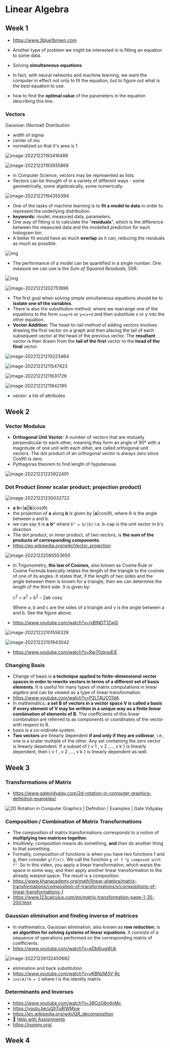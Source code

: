 # Linear Algebra

## Week 1

- https://www.3blue1brown.com
- Another type of problem we might be interested in is fitting an equation to some data.
- Solving **simultaneous equations**. 

- In fact, with neural networks and machine learning, we want the computer in effect not only to fit the equation, but to figure out what is the best equation to use. 
- how to find the **optimal value** of the parameters in the equation describing this line. 

### Vectors

Gaussian (Normal) Distribution

- width of sigma
- center of mu
- normalized so that it's area is 1

![image-20221221193416489](/home/eshabaweja/.config/Typora/typora-user-images/image-20221221193416489.png)

![image-20221221193935868](/home/eshabaweja/.config/Typora/typora-user-images/image-20221221193935868.png)

- in Computer Science, vectors may be represented as lists.
- Vectors can be thought of in a variety of different ways - some geometrically, some algebraically, some numerically.

![image-20221221194355394](Linear_Algebra-assets/image-20221221194355394.png)

- One of the tasks of machine learning is to **fit a model to data** in order to represent the underlying distribution.
- **keywords:** model, measured data, parameters.
- One way of fitting is to calculate the "**residuals**", which is the difference between the measured data and the modelled prediction for each histogram bin.
- A better fit would have as much **overlap** as it can, reducing the residuals as much as possible.

![img](Linear_Algebra-assets/e1_IiN-BEeiAgQrXx6bp4g_adc4beb6903f14fb5854e54714404f00_f7.png)

- The performance of a model can be quantified in a single number. One measure we can use is the *Sum of Squared Residuals*, SSR.

![img](Linear_Algebra-assets/wiqVExmsEeiahA5ak_Esmg_d0ece5b61a7d84ad7c123881e807db87_contour.png)

![image-20221221202751896](Linear_Algebra-assets/image-20221221202751896.png)

- The first goal when solving simple simultaneous equations should be to **isolate one of the variables**.
- There is also the substitution method, where we rearrange one of the equations to the form `x=ay+b` or `y=cx+d` and then substitute x or y into the other equation.
- **Vector Addition:** The head-to-tail method of adding vectors involves drawing the first vector on a graph and then placing the tail of each subsequent vector at the head of the previous vector. The **resultant** vector is then drawn from the **tail of the first** vector to the **head of the final** vector.

![image-20221221210223464](Linear_Algebra-assets/image-20221221210223464.png)

![image-20221221211547423](Linear_Algebra-assets/image-20221221211547423.png)

![image-20221221211631729](Linear_Algebra-assets/image-20221221211631729.png)

![image-20221221211842195](Linear_Algebra-assets/image-20221221211842195.png)

- vector: a list of attributes

## Week 2

### Vector Modulus

- **Orthogonal Unit Vector**:  A number of vectors that are mutually perpendicular to each other,  meaning they form an angle of 90° with a magnitude of one unit with each other, are called orthogonal unit vectors. The dot product of an orthogonal vector is always zero since Cos90 is zero.
- Pythagoras theorem to find length of hypotenuse.

![image-20221221225922491](Linear_Algebra-assets/image-20221221225922491.png)



### Dot Product (inner scalar product; projection product)

![image-20221221230032722](Linear_Algebra-assets/image-20221221230032722.png)

- **a**⋅**b**=|**a**||**b**|cos(θ)
- the projection of **a** along **b** is given by |**a**|cos(θ), where θ is the angle between a and b.
- we can say it is **a**⋅**b^** where `b^ = b/|b|` i.e. b-cap is the unit vector in b's direction
- The dot product, or inner product, of two vectors, is **the sum of the products of corresponding components**.
- https://en.wikipedia.org/wiki/Vector_projection

![image-20221222095553650](Linear_Algebra-assets/image-20221222095553650.png)

- In Trigonometry, **the law of Cosines,** also known as Cosine Rule or Cosine Formula basically relates the length of the triangle to the cosines of one of its angles. It states that, if the  length of two sides and the angle between them is known for a triangle,  then we can determine the length of the third side. It is given by:<br>

  c<sup>2</sup> = a<sup>2</sup> + b<sup>2</sup> – 2ab cosγ<br>

  Where a, b and c are the sides of a triangle and γ is the angle between a and b. See the figure above.

- https://www.youtube.com/watch?v=IyBINDT1ZwQ

![image-20221222101556329](Linear_Algebra-assets/image-20221222101556329.png)

![image-20221222101943042](Linear_Algebra-assets/image-20221222101943042.png)

- https://www.youtube.com/watch?v=Rw70zkvqEiE

### Changing Basis

- Change of basis is **a technique applied to finite-dimensional vector spaces in order to  rewrite vectors in terms of a different set of basis elements**. It is useful for many types of matrix computations in linear algebra and can be viewed as a type of linear transformation.
- https://www.youtube.com/watch?v=P2LTAUO1TdA
- In mathematics, **a set B of vectors in a vector space V is called a basis if every element of V may be written in a unique way as a finite linear combination of  elements of B**. The coefficients of this linear combination are referred to as components or coordinates of the vector with respect to B.
- basis is a co-ordinate system.
- **Two vectors** are linearly dependent **if and only if they are collinear**, i.e., one is a scalar multiple of the other. Any set containing the  zero vector is linearly dependent. If a subset of { v 1 , v 2 ,..., v k } is linearly dependent, then { v 1 , v 2 ,..., v k } is linearly  dependent as well.

## Week 3

### Transformations of Matrix

- https://www.gatevidyalay.com/2d-rotation-in-computer-graphics-definition-examples/

![2D Rotation in Computer Graphics | Definition | Examples | Gate Vidyalay](Linear_Algebra-assets/Rotation-Matrix-in-Computer-Graphics-1.png)

### Composition / Combination of Matrix Transformations

- The composition of matrix transformations corresponds to a notion of **multiplying two matrices together**.
- Intuitively, composition means do something, **and** then do another thing to that something.
- Formally, composition of functions is when you have two functions f and g, then  consider `g(f(x))`. We call the function `g of f` `"g composed with f"`.
  So in this video, you apply a linear transformation, which warps the space in some way, and then apply another linear transformation to the  already warped space. The result is a composition.
- https://www.khanacademy.org/math/linear-algebra/matrix-transformations/composition-of-transformations/v/compositions-of-linear-transformations-1
- https://www.123calculus.com/en/matrix-transformation-page-1-35-200.html

### Gaussian elimination and finding inverse of matrices

- In mathematics, Gaussian elimination, also known as **row reduction**, is **an algorithm for solving systems of linear equations**. It consists of a sequence of operations performed on the corresponding matrix of coefficients.
- https://www.youtube.com/watch?v=eDb6iugi6Uk

![image-20221226132450682](Linear_Algebra-assets/image-20221226132450682.png)

- elimination and back substitution
- https://www.youtube.com/watch?v=vKBNzM3V-Rc
- `inv(A)*A = I` where I is the identity matrix.

### Determinants and Inverses

- https://www.youtube.com/watch?v=3ROzG6n4yMc
- https://youtu.be/uQhTuRlWMxw
- https://en.wikipedia.org/wiki/QR_decomposition
- :link: [Help with Assignments](https://github.com/launchcode01dl/mathematics-for-machine-learning-coursera)
- https://numpy.org/

## Week 4

